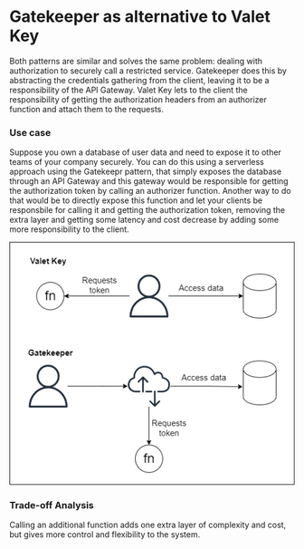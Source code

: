 # Gatekeeper as alternative to Valet Key
Both patterns are similar and solves the same problem: dealing with authorization to securely call a restricted service. Gatekeeper does this by abstracting the credentials gathering from the client, leaving it to be a responsibility of the API Gateway. Valet Key lets to the client the responsibility of getting the authorization headers from an authorizer function and attach them to the requests. 

### Use case
Suppose you own a database of user data and need to expose it to other teams of your company securely. You can do this using a serverless approach using the Gatekeepr pattern, that simply exposes the database through an API Gateway and this gateway would be responsible for getting the authorization token by calling an authorizer function. Another way to do that would be to directly expose this function and let your clients be responsbile for calling it and getting the authorization token, removing the extra layer and getting some latency and cost decrease by adding some more responsibility to the client.

![img](./IX.png)

### Trade-off Analysis
Calling an additional function adds one extra layer of complexity and cost, but gives more control and flexibility to the system.